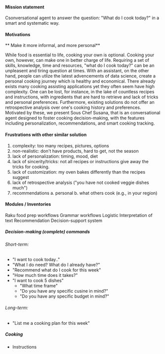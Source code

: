 #### Mission statement
Csonversational agent to answer the question: "What do I cook today?" in a smart and systematic way.
#### Motivations
** Make it more informal, and more personal**

While food is essential to life, cooking your own is optional. Cooking your own, however, can make one in better charge of life. Requiring a set of skills, knowledge, time and resources, "what do I cook today?" can be an unpleasent and tiring question at times. With an assistant, on the other hand, people can utlize the latest advencements of data science, create a personal cooking journey which is healthy and economical. There already exists many cooking assisting applications yet they often seem have high complexity. One can be lost, for instance, in the lake of countless recipes and instructions, with ingredients that are hard to retrieve and lack of tricks and personal preferences. Furthermore, existing solutions do not offer an retrospective analysis over one's cooking history and preferences. Motivated by these, we present Sous Chef Susana, that is an conversational agent designed to foster cooking decision-making, with the features including personalization, recommendations, and smart cooking tracking.

#### Frustrations with other similar solution
1. complexity: too many recipes, pictures, options
2. non-realistic: don't have products, hard to get, not the season
3. lack of personalization: timing, mood, diet
4. lack of sincerity/tricks: not all recipes or instructions give away the tricks for cooking.
5. lack of customization: my oven bakes differently than the recipes suggest
6. lack of retrospective analysis ("you have not cooked veggie dishes much")
7. recommendations
  a. personal
  b. what others cook (e.g., in your region)


#### Modules / Inventories


Raku food prep workflows
Grammar workflows
Logistic
Interpretation of text
Recommendation
Decision-support system


##### Decision-making (complete) commands
###### Short-term:
- "I want to cook today.."
- "What I do need? What do I already have?"
- "Recommend what do I cook for this week"
- "How much time does it takes?"
- "I want to cook 5 dishes"
  - "What time frame"
  - "Do you have any specific cusine in mind?"
  - "Do you have any specific budget in mind?"


###### Long-term:
- "List me a cooking plan for this week"

##### Cooking
- Instructions
